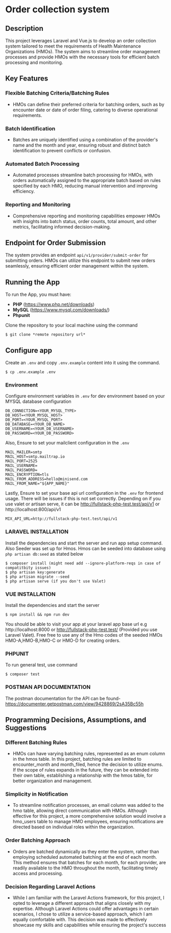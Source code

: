 
# Order collection system

## Description
This project leverages Laravel and Vue.js to develop an order collection system tailored to meet the requirements of Health Maintenance Organizations (HMOs). The system aims to streamline order management processes and provide HMOs with the necessary tools for efficient batch processing and monitoring.

## Key Features

### Flexible Batching Criteria/Batching Rules
- HMOs can define their preferred criteria for batching orders, such as by encounter date or date of order filing, catering to diverse operational requirements.

### Batch Identification
- Batches are uniquely identified using a combination of the provider's name and the month and year, ensuring robust and distinct batch identification to prevent conflicts or confusion.

### Automated Batch Processing
- Automated processes streamline batch processing for HMOs, with orders automatically assigned to the appropriate batch based on rules specified by each HMO, reducing manual intervention and improving efficiency.

### Reporting and Monitoring
- Comprehensive reporting and monitoring capabilities empower HMOs with insights into batch status, order counts, total amount, and other metrics, facilitating informed decision-making.

## Endpoint for Order Submission

The system provides an endpoint `api/v1/provider/submit-order` for submitting orders. HMOs can utilize this endpoint to submit new orders seamlessly, ensuring efficient order management within the system.


## Running the App
To run the App, you must have:
- **PHP** (https://www.php.net/downloads)
- **MySQL** (https://www.mysql.com/downloads/)
- **Phpunit**

Clone the repository to your local machine using the command
```console
$ git clone *remote repository url*
```

## Configure app
Create an `.env` and copy `.env.example` content into it using the command.

```console
$ cp .env.example .env
```


### Environment
Configure environment variables in `.env` for dev environment based on your MYSQL database configuration


```  
DB_CONNECTION=<YOUR_MYSQL_TYPE>
DB_HOST=<YOUR_MYSQL_HOST>
DB_PORT=<YOUR_MYSQL_PORT>
DB_DATABASE=<YOUR_DB_NAME>
DB_USERNAME=<YOUR_DB_USERNAME>
DB_PASSWORD=<YOUR_DB_PASSWORD>

```
Also, Ensure to set your mailclient configuration in the `.env`

```
MAIL_MAILER=smtp
MAIL_HOST=smtp.mailtrap.io
MAIL_PORT=2525
MAIL_USERNAME=
MAIL_PASSWORD=
MAIL_ENCRYPTION=tls
MAIL_FROM_ADDRESS=hello@minisend.com
MAIL_FROM_NAME="${APP_NAME}"

```

Lastly, Ensure to set your base api url configuration in the `.env` for frontend usage. There will be issues if this is not set correctly.
Depending on if you use valet or artisan serve, it can be http://fullstack-php-test.test/api/v1 or http://localhost:800/api/v1

```
MIX_API_URL=http://fullstack-php-test.test/api/v1
```


### LARAVEL INSTALLATION
Install the dependencies and start the server and run app setup command. 
Also Seeder was set up for Hmos. Hmos can be seeded into database  using
`php artisan db:seed` as stated below

```console
$ composer install (might need add --ignore-platform-reqs in case of compatitbity issues)
$ php artisan key:generate
$ php artisan migrate --seed
$ php artisan serve (if you don't use Valet)
```

### VUE INSTALLATION
Install the dependencies and start the server

```console
$ npm install && npm run dev
```


You should be able to visit your app at your laravel app base url e.g http://localhost:8000 or http://fullstack-php-test.test/ (Provided you use Laravel Valet).
Free free to use any of the Hmo codes of the seeded HMOs HMO-A,HMO-B,HMO-C or HMO-D for creating orders.

### PHPUNIT
To run general test, use command
```console
$ composer test
```


### POSTMAN API DOCUMENTATION
The postman documentation for the API can be found- https://documenter.getpostman.com/view/9428869/2sA35Bc55h


## Programming Decisions, Assumptions, and Suggestions

### Different Batching Rules
- HMOs can have varying batching rules, represented as an enum column in the hmos table. In this project, batching rules are limited to encounter_month and month_filed, hence the decision to utilize enums. If the scope of rules expands in the future, they can be extended into their own table, establishing a relationship with the hmos table, for better organization and management.

### Simplicity in Notification
- To streamline notification processes, an email column was added to the hmo table, allowing direct communication with HMOs. Although effective for this project, a more comprehensive solution would involve a hmo_users table to manage HMO employees, ensuring notifications are directed based on individual roles within the organization.

### Order Batching Approach
- Orders are batched dynamically as they enter the system, rather than employing scheduled automated batching at the end of each month. This method ensures that batches for each month, for each provider, are readily available to the HMO throughout the month, facilitating timely access and processing.

### Decision Regarding Laravel Actions
- While I am familiar with the Laravel Actions framework, for this project, I opted to leverage a different approach that aligns closely with my expertise. Although Laravel Actions could offer advantages in certain scenarios, I chose to utilize a service-based approach, which I am equally comfortable with. This decision was made to effectively showcase my skills and capabilities while ensuring the project's success
